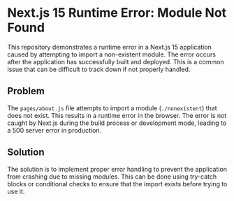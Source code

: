 # Next.js 15 Runtime Error: Module Not Found

This repository demonstrates a runtime error in a Next.js 15 application caused by attempting to import a non-existent module.  The error occurs after the application has successfully built and deployed.  This is a common issue that can be difficult to track down if not properly handled.

## Problem

The `pages/about.js` file attempts to import a module (`./nonexistent`) that does not exist. This results in a runtime error in the browser.  The error is not caught by Next.js during the build process or development mode, leading to a 500 server error in production.

## Solution

The solution is to implement proper error handling to prevent the application from crashing due to missing modules. This can be done using try-catch blocks or conditional checks to ensure that the import exists before trying to use it.